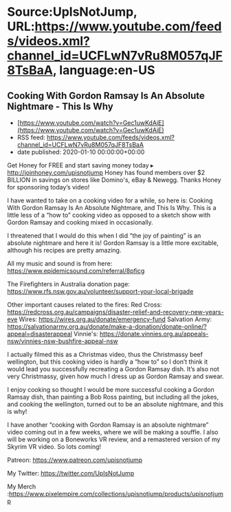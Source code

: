 # Source:UpIsNotJump, URL:https://www.youtube.com/feeds/videos.xml?channel_id=UCFLwN7vRu8M057qJF8TsBaA, language:en-US

## Cooking With Gordon Ramsay Is An Absolute Nightmare - This Is Why
 - [https://www.youtube.com/watch?v=Gec1uwKdAiE](https://www.youtube.com/watch?v=Gec1uwKdAiE)
 - RSS feed: https://www.youtube.com/feeds/videos.xml?channel_id=UCFLwN7vRu8M057qJF8TsBaA
 - date published: 2020-01-10 00:00:00+00:00

Get Honey for FREE and start saving money today ▸ http://joinhoney.com/upisnotjump 
Honey has found members over $2 BILLION in savings on stores like Domino's, eBay & Newegg. Thanks Honey for sponsoring today’s video! 

I have wanted to take on a cooking video for a while, so here is: Cooking With Gordon Ramsay Is An Absolute Nightmare, and This Is Why. This is a little less of a “how to” cooking video as opposed to a sketch show with Gordon Ramsay and cooking mixed in occasionally.

I threatened that I would do this when I did “the joy of painting” is an absolute nightmare and here it is! Gordon Ramsay is a little more excitable, although his recipes are pretty amazing.

All my music and sound is from here: https://www.epidemicsound.com/referral/8pficg

The Firefighters in Australia donation page: https://www.rfs.nsw.gov.au/volunteer/support-your-local-brigade

Other important causes related to the fires: 
Red Cross: https://redcross.org.au/campaigns/disaster-relief-and-recovery-new-years-eve
Wires: https://wires.org.au/donate/emergency-fund
Salvation Army: https://salvationarmy.org.au/donate/make-a-donation/donate-online/?appeal=disasterappeal
Vinnie's: https://donate.vinnies.org.au/appeals-nsw/vinnies-nsw-bushfire-appeal-nsw

I actually filmed this as a Christmas video, thus the Christmassy beef wellington, but this cooking video is hardly a “how to” so I don’t think it would lead you successfully recreating a Gordon Ramsay dish. It’s also not very Christmassy, given how much I dress up as Gordon Ramsay and swear. 

I enjoy cooking so thought I would be more successful cooking a Gordon Ramsay dish, than painting a Bob Ross painting, but including all the jokes, and cooking the wellington, turned out to be an absolute nightmare, and this is why!

I have another “cooking with Gordon Ramsay is an absolute nightmare” video coming out in a few weeks, where we will be making a souffle. I also will be working on a Boneworks VR review, and a remastered version of my Skyrim VR video. So lots coming!

Patreon: https://www.patreon.com/upisnotjump 

My Twitter: https://twitter.com/UpIsNotJump

My Merch :https://www.pixelempire.com/collections/upisnotjump/products/upisnotjump

